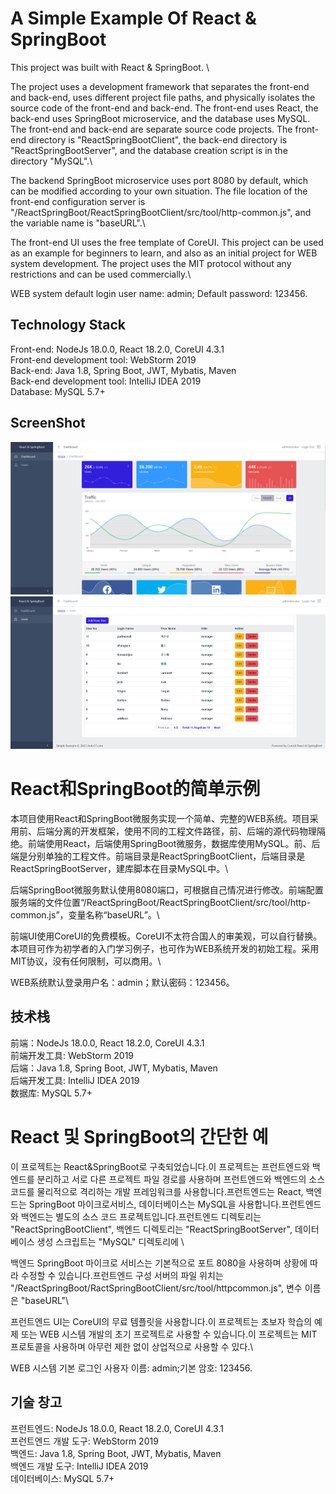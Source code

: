 # A Simple Example Of React & SpringBoot

This project was built with React & SpringBoot. \

The project uses a development framework that separates the front-end and back-end, uses different project file paths, and physically isolates the source code of the front-end and back-end. The front-end uses React, the back-end uses SpringBoot microservice, and the database uses MySQL. The front-end and back-end are separate source code projects. The front-end directory is "ReactSpringBootClient", the back-end directory is "ReactSpringBootServer", and the database creation script is in the directory "MySQL".\

The backend SpringBoot microservice uses port 8080 by default, which can be modified according to your own situation. The file location of the front-end configuration server is "/ReactSpringBoot/ReactSpringBootClient/src/tool/http-common.js", and the variable name is "baseURL".\

The front-end UI uses the free template of CoreUI. This project can be used as an example for beginners to learn, and also as an initial project for WEB system development. The project uses the MIT protocol without any restrictions and can be used commercially.\

WEB system default login user name: admin; Default password: 123456.

## Technology Stack
Front-end: NodeJs 18.0.0, React 18.2.0, CoreUI 4.3.1\
Front-end development tool: WebStorm 2019\
Back-end: Java 1.8, Spring Boot, JWT, Mybatis, Maven\
Back-end development tool: IntelliJ IDEA 2019\
Database: MySQL 5.7+

## ScreenShot
<img src="ScreenShot/reactspringboot1.png" alt="ScreenShot1">
<img src="ScreenShot/reactspringboot2.png" alt="ScreenShot2">

# React和SpringBoot的简单示例
本项目使用React和SpringBoot微服务实现一个简单、完整的WEB系统。项目采用前、后端分离的开发框架，使用不同的工程文件路径，前、后端的源代码物理隔绝。前端使用React，后端使用SpringBoot微服务，数据库使用MySQL。前、后端是分别单独的工程文件。前端目录是ReactSpringBootClient，后端目录是ReactSpringBootServer，建库脚本在目录MySQL中。\

后端SpringBoot微服务默认使用8080端口，可根据自己情况进行修改。前端配置服务端的文件位置“/ReactSpringBoot/ReactSpringBootClient/src/tool/http-common.js”，变量名称“baseURL”。\

前端UI使用CoreUI的免费模板。CoreUI不太符合国人的审美观，可以自行替换。本项目可作为初学者的入门学习例子，也可作为WEB系统开发的初始工程。采用MIT协议，没有任何限制，可以商用。\

WEB系统默认登录用户名：admin；默认密码：123456。

## 技术栈
前端：NodeJs 18.0.0, React 18.2.0, CoreUI 4.3.1 \
前端开发工具: WebStorm 2019\
后端：Java 1.8, Spring Boot, JWT, Mybatis, Maven \
后端开发工具: IntelliJ IDEA 2019\
数据库: MySQL 5.7+


# React 및 SpringBoot의 간단한 예
이 프로젝트는 React&SpringBoot로 구축되었습니다.이 프로젝트는 프런트엔드와 백엔드를 분리하고 서로 다른 프로젝트 파일 경로를 사용하며 프런트엔드와 백엔드의 소스 코드를 물리적으로 격리하는 개발 프레임워크를 사용합니다.프런트엔드는 React, 백엔드는 SpringBoot 마이크로서비스, 데이터베이스는 MySQL을 사용합니다.프런트엔드와 백엔드는 별도의 소스 코드 프로젝트입니다.프런트엔드 디렉토리는 "ReactSpringBootClient", 백엔드 디렉토리는 "ReactSpringBootServer", 데이터베이스 생성 스크립트는 "MySQL" 디렉토리에 \

백엔드 SpringBoot 마이크로 서비스는 기본적으로 포트 8080을 사용하며 상황에 따라 수정할 수 있습니다.프런트엔드 구성 서버의 파일 위치는 "/ReactSpringBoot/RactSpringBootClient/src/tool/httpcommon.js", 변수 이름은 "baseURL"\

프런트엔드 UI는 CoreUI의 무료 템플릿을 사용합니다.이 프로젝트는 초보자 학습의 예제 또는 WEB 시스템 개발의 초기 프로젝트로 사용할 수 있습니다.이 프로젝트는 MIT 프로토콜을 사용하며 아무런 제한 없이 상업적으로 사용할 수 있다.\

WEB 시스템 기본 로그인 사용자 이름: admin;기본 암호: 123456.

## 기술 창고
프런트엔드: NodeJs 18.0.0, React 18.2.0, CoreUI 4.3.1\
프런트엔드 개발 도구: WebStorm 2019\
백엔드: Java 1.8, Spring Boot, JWT, Mybatis, Maven\
백엔드 개발 도구: IntelliJ IDEA 2019\
데이터베이스: MySQL 5.7+
